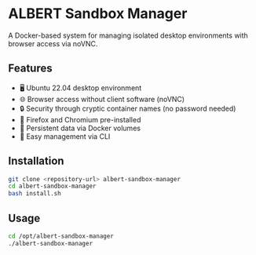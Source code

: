 # ALBERT Sandbox Manager

A Docker-based system for managing isolated desktop environments with browser access via noVNC.

## Features

- 🖥️ Ubuntu 22.04 desktop environment
- 🌐 Browser access without client software (noVNC)
- 🔒 Security through cryptic container names (no password needed)
- 🚀 Firefox and Chromium pre-installed
- 💾 Persistent data via Docker volumes
- 🔧 Easy management via CLI

## Installation

```bash
git clone <repository-url> albert-sandbox-manager
cd albert-sandbox-manager
bash install.sh
```

## Usage
```bash
cd /opt/albert-sandbox-manager
./albert-sandbox-manager
```